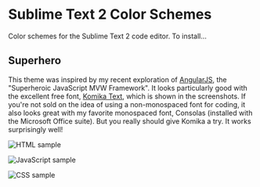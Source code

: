 # Sublime Text 2 Color Schemes

Color schemes for the Sublime Text 2 code editor. To install...

## Superhero

This theme was inspired by my recent exploration of [AngularJS](http://angularjs.org/), the "Superheroic JavaScript MVW Framework". It looks particularly good with the excellent free font, [Komika Text](http://www.fontsquirrel.com/fonts/Komika-Text), which is shown in the screenshots. If you're not sold on the idea of using a non-monospaced font for coding, it also looks great with my favorite monospaced font, Consolas (installed with the Microsoft Office suite). But you really should give Komika a try. It works surprisingly well!

![HTML sample](https://raw.github.com/Krxtopher/sublime-text-color-schemes/master/screenshots/superhero-html-sample.png)

![JavaScript sample](https://raw.github.com/Krxtopher/sublime-text-color-schemes/master/screenshots/superhero-javascript-sample.png)

![CSS sample](https://raw.github.com/Krxtopher/sublime-text-color-schemes/master/screenshots/superhero-html-sample.png)